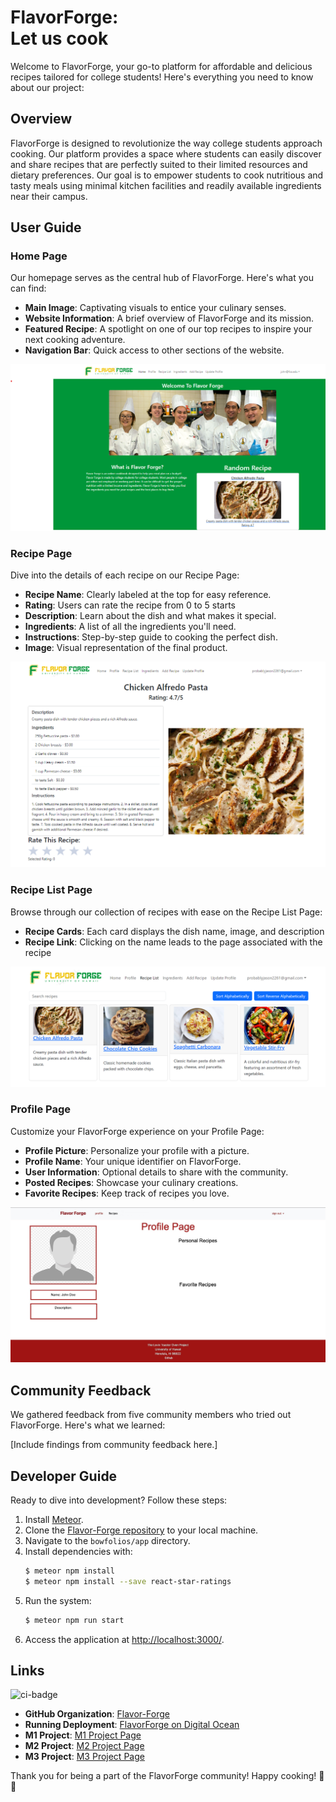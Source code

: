 # FlavorForge: <br/> Let us cook

Welcome to FlavorForge, your go-to platform for affordable and delicious recipes tailored for college students! Here's everything you need to know about our project:

## Overview

FlavorForge is designed to revolutionize the way college students approach cooking. Our platform provides a space where students can easily discover and share recipes that are perfectly suited to their limited resources and dietary preferences. Our goal is to empower students to cook nutritious and tasty meals using minimal kitchen facilities and readily available ingredients near their campus.

## User Guide

### Home Page

Our homepage serves as the central hub of FlavorForge. Here's what you can find:

- **Main Image**: Captivating visuals to entice your culinary senses.
- **Website Information**: A brief overview of FlavorForge and its mission.
- **Featured Recipe**: A spotlight on one of our top recipes to inspire your next cooking adventure.
- **Navigation Bar**: Quick access to other sections of the website.

![Homepage](images/updatedhomepage.png)

### Recipe Page

Dive into the details of each recipe on our Recipe Page:

- **Recipe Name**: Clearly labeled at the top for easy reference.
- **Rating**: Users can rate the recipe from 0 to 5 starts
- **Description**: Learn about the dish and what makes it special.
- **Ingredients**: A list of all the ingredients you'll need.
- **Instructions**: Step-by-step guide to cooking the perfect dish.
- **Image**: Visual representation of the final product.

![Recipe Page](images/updatedrecipepage.png)

### Recipe List Page

Browse through our collection of recipes with ease on the Recipe List Page:

- **Recipe Cards**: Each card displays the dish name, image, and description
- **Recipe Link**: Clicking on the name leads to the page associated with the recipe

![Recipe List Page](images/updatedrecipelistpage.png)

### Profile Page

Customize your FlavorForge experience on your Profile Page:

- **Profile Picture**: Personalize your profile with a picture.
- **Profile Name**: Your unique identifier on FlavorForge.
- **User Information**: Optional details to share with the community.
- **Posted Recipes**: Showcase your culinary creations.
- **Favorite Recipes**: Keep track of recipes you love.

![Profile Page](images/profilepage.png)

## Community Feedback

We gathered feedback from five community members who tried out FlavorForge. Here's what we learned:

[Include findings from community feedback here.]

## Developer Guide

Ready to dive into development? Follow these steps:

1. Install [Meteor](https://docs.meteor.com/install.html).
2. Clone the [Flavor-Forge repository](https://github.com/Flavor-Forge) to your local machine.
3. Navigate to the `bowfolios/app` directory.
4. Install dependencies with:
   ```sh
   $ meteor npm install
   $ meteor npm install --save react-star-ratings
   ```
5. Run the system:
   ```sh
   $ meteor npm run start
   ```
6. Access the application at [http://localhost:3000/](http://localhost:3000/).

## Links

![ci-badge](https://github.com/Flavor-Forge/flavor-forge/workflows/ci-flavor-forge/badge.svg)

- **GitHub Organization**: [Flavor-Forge](https://github.com/Flavor-Forge)
- **Running Deployment**: [FlavorForge on Digital Ocean](http://159.223.193.159)
- **M1 Project**: [M1 Project Page](https://github.com/orgs/Flavor-Forge/projects/1)
- **M2 Project**: [M2 Project Page](https://github.com/orgs/Flavor-Forge/projects/3)
- **M3 Project**: [M3 Project Page](https://github.com/orgs/Flavor-Forge/projects/5)

Thank you for being a part of the FlavorForge community! Happy cooking! 🍳🔥
